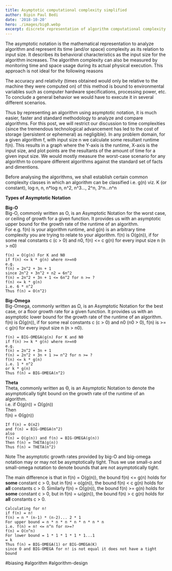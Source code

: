 ```yaml
---
title: Asymptotic computational complexity simplified
author: Bipin Paul Bedi
date: '2018-10-20'
hero: ./images/big0.webp
excerpt: discrete representation of algorithm computational complexity.
---
```


The asymptotic notation is the mathematical representation to analyze algorithm and represent its time \(and/or space\) complexity as its relation to input size. It describes its behavioral characteristics as the input size for the algorithm increases. The algorithm complexity can also be measured by monitoring time and space usage during its actual physical execution. This approach is not ideal for the following reasons

The accuracy and relativity \(times obtained would only be relative to the machine they were computed on\) of this method is bound to environmental variables such as computer hardware specifications, processing power, etc.  
To conclude a general behavior we would have to execute it in several different scenarios.

Thus by representing an algorithm using asymptotic notation, it is much easier, faster and standard methodology to analyze and compare algorithms. For this post, we will restrict our discussion to time complexities {since the tremendous technological advancement has led to the cost of storage \(persistent or ephemeral\) as negligible}. In any problem domain, for a given algorithm f, with input size n we calculate some resultant runtime f\(n\). This results in a graph where the Y-axis is the runtime, X-axis is the input size, and plot points are the resultants of the amount of time for a given input size. We would mostly measure the worst-case scenario for any algorithm to compare different algorithms against the standard set of facts and dimentions.

Before analysing the algorithms, we shall establish certain common complexity classes in which an algorithm can be classified i.e. g\(n\) viz. K \(or constant\), log n, n, n\*log n, n^2, n^3..., 2^n, 3^n...n^n

**Types of Asymptotic Notation**

**Big-O**  
Big-O, commonly written as O, is an Asymptotic Notation for the worst case, or ceiling of growth for a given function. It provides us with an asymptotic upper bound for the growth rate of the runtime of an algorithm.  
For e.g. f\(n\) is your algorithm runtime, and g\(n\) is an arbitrary time complexity you are trying to relate to your algorithm. f\(n\) is O\(g\(n\)\), if for some real constants c \(c &gt; 0\) and n0, f\(n\) &lt;= c g\(n\) for every input size n \(n &gt; n0\)

```text
f(n) = O(g(n) For K and N0
if f(n) <= k * g(n) where n>=n0
e.g.
f(n) = 2n^2 + 3n + 1
since 2n^2 + 3n^2 + n2 = 6n^2
f(n) = 2n^2 + 3n + 1 <= 6n^2 for n >= ?
f(n) <= k * g(n)
i.e. 6 * n^2
Thus f(n) = O(n^2)
```

**Big-Omega**  
Big-Omega, commonly written as Ω, is an Asymptotic Notation for the best case, or a floor growth rate for a given function. It provides us with an asymptotic lower bound for the growth rate of the runtime of an algorithm.  
f\(n\) is Ω\(g\(n\)\), if for some real constants c \(c &gt; 0\) and n0 \(n0 &gt; 0\), f\(n\) is &gt;= c g\(n\) for every input size n \(n &gt; n0\).

```text
f(n) = BIG-OMEGA(g(n) For K and N0
if f(n) >= k * g(n) where n>=n0
e.g.
f(n) = 2n^2 + 3n + 1
f(n) = 2n^2 + 3n + 1 >= n^2 for n >= ?
f(n) <= k * g(n)
i.e. 1 * n^2
or k * g(n)
Thus f(n) = BIG-OMEGA(n^2)
```

**Theta**  
Theta, commonly written as Θ, is an Asymptotic Notation to denote the asymptotically tight bound on the growth rate of the runtime of an algorithm.  
i.e. if O\(g\(n\)\) = Ω\(g\(n\)\)  
Then  
f\(n\) = Θ\(g\(n\)\)

```text
If f(n) = O(n2)
and f(n) = BIG-OMEGA(n^2)
also
f(n) = O(g(n)) and f(n) = BIG-OMEGA(g(n))
Then f(n) = THETA(g(n))
Thus f(n) = THETA(n^2)
```

Note The asymptotic growth rates provided by big-O and big-omega notation may or may not be asymptotically tight. Thus we use small-o and small-omega notation to denote bounds that are not asymptotically tight.

The main difference is that in f\(n\) = O\(g\(n\)\), the bound f\(n\) &lt;= g\(n\) holds for **some** constant c &gt; 0, but in f\(n\) = o\(g\(n\)\), the bound f\(n\) &lt; c g\(n\) holds for **all** constants c &gt; 0. Similarly f\(n\) = Ω\(g\(n\)\), the bound f\(n\) &gt;= g\(n\) holds for **some** constant c &gt; 0, but in f\(n\) = ω\(g\(n\)\), the bound f\(n\) &gt; c g\(n\) holds for **all** constants c &gt; 0.

```text
Calculating for n!
if f(n) = n!
f(n) = n * (n-1) * (n-2)... 2 * 1
For upper bound = n * n * n * n * n * n * n
i.e. f(n) = n! <= n^n for n>=?
f(n) = O(n^n)
For lower bound = 1 * 1 * 1 * 1 * 1...1
= k
Thus f(n) = BIG-OMEGA(1) or BIG-OMEGA(K)
since O and BIG-OMEGA for n! is not equal it does not have a tight bound
```

\#biasing \#algorithm \#algorithm-design
